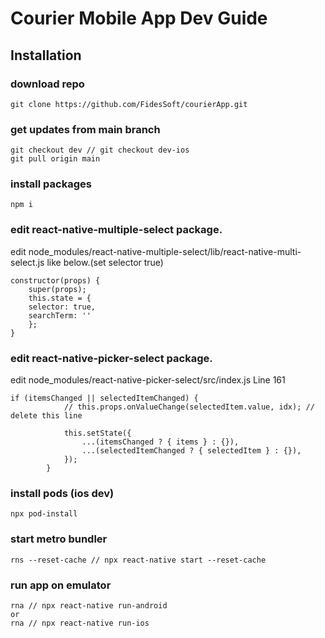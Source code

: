 <!--
 * @Author: @vedatbozkurt
 * @Email: info@wedat.org
 * @Date: 2021-04-10 14:35:58
 * @LastEditors: @vedatbozkurt
 * @LastEditTime: 2021-04-16 01:37:19
-->
# Courier Mobile App Dev Guide

## Installation

### download repo
```
git clone https://github.com/FidesSoft/courierApp.git
```

### get updates from main branch
```
git checkout dev // git checkout dev-ios 
git pull origin main
```

### install packages


```
npm i
```


### edit react-native-multiple-select package.

edit node_modules/react-native-multiple-select/lib/react-native-multi-select.js like below.(set selector true)

```
constructor(props) { 
    super(props); 
    this.state = { 
    selector: true, 
    searchTerm: '' 
    }; 
}

```

### edit react-native-picker-select package.

edit node_modules/react-native-picker-select/src/index.js
Line 161 

```
if (itemsChanged || selectedItemChanged) {
            // this.props.onValueChange(selectedItem.value, idx); // delete this line

            this.setState({
                ...(itemsChanged ? { items } : {}),
                ...(selectedItemChanged ? { selectedItem } : {}),
            });
        }

```

### install pods (ios dev)

```
npx pod-install
```

### start metro bundler

```
rns --reset-cache // npx react-native start --reset-cache
```


### run app on emulator

```
rna // npx react-native run-android
or
rna // npx react-native run-ios
